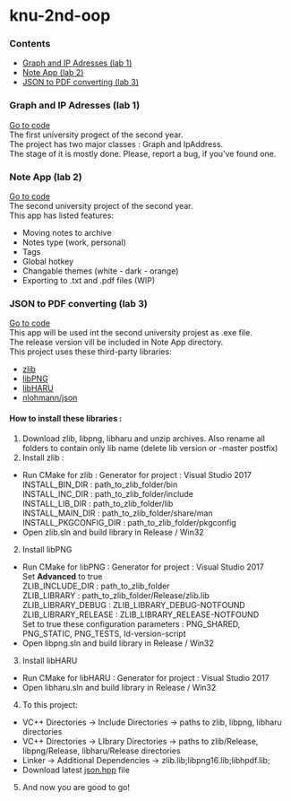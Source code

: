 # knu-2nd-oop

### Contents
* [Graph and IP Adresses (lab 1)](https://github.com/tochanenko/knu-2nd-oop#graph-and-ip-adresses-lab-1)
* [Note App (lab 2)](https://github.com/tochanenko/knu-2nd-oop#note-app-lab-2)
* [JSON to PDF converting (lab 3)](https://github.com/tochanenko/knu-2nd-oop#json-to-pdf-converting-lab-3)

### Graph and IP Adresses (lab 1)
[Go to code](https://github.com/tochanenko/knu-2nd-oop/tree/master/Graph-IP-Addresses/Graph-IP-Addresses)\
The first university progect of the second year.\
The project has two major classes : Graph and IpAddress.\
The stage of it is mostly done. Please, report a bug, if you've found one.

### Note App (lab 2)
[Go to code](https://github.com/tochanenko/knu-2nd-oop/tree/master/Note-App)\
The second university project of the second year.\
This app has listed features:
* Moving notes to archive
* Notes type (work, personal)
* Tags
* Global hotkey
* Changable themes (white - dark - orange)
* Exporting to .txt and .pdf files (WIP)

### JSON to PDF converting (lab 3)
[Go to code](https://github.com/tochanenko/knu-2nd-oop/tree/master/JsonToPdf/JsonToPdf)\
This app will be used int the second university projest as .exe file.\
The release version vill be included in Note App directory.\
This project uses these third-party libraries:
* [zlib](http://www.zlib.net/)
* [libPNG](http://www.libpng.org/)
* [libHARU](http://libharu.org/)
* [nlohmann/json](https://github.com/nlohmann/json)

#### How to install these libraries :
1. Download zlib, libpng, libharu and unzip archives. Also rename all folders to contain only lib name (delete lib version or -master postfix)
2. Install zlib :
- Run CMake for zlib :
    Generator for project : Visual Studio 2017\
    INSTALL_BIN_DIR : path_to_zlib_folder/bin\
    INSTALL_INC_DIR : path_to_zlib_folder/include\
    INSTALL_LIB_DIR : path_to_zlib_folder/lib\
    INSTALL_MAIN_DIR : path_to_zlib_folder/share/man\
    INSTALL_PKGCONFIG_DIR : path_to_zlib_folder/pkgconfig
- Open zlib.sln and build library in Release / Win32
2. Install libPNG
- Run CMake for libPNG :
    Generator for project : Visual Studio 2017\
    Set **Advanced** to true\
    ZLIB_INCLUDE_DIR : path_to_zlib_folder\
    ZLIB_LIBRARY : path_to_zlib_folder/Release/zlib.lib\
    ZLIB_LIBRARY_DEBUG : ZLIB_LIBRARY_DEBUG-NOTFOUND\
    ZLIB_LIBRARY_RELEASE : ZLIB_LIBRARY_RELEASE-NOTFOUND\
    Set to true these configuration parameters : PNG_SHARED, PNG_STATIC, PNG_TESTS, Id-version-script
- Open libpng.sln and build library in Release / Win32
3. Install libHARU
- Run CMake for libHARU :
    Generator for project : Visual Studio 2017
- Open libharu.sln and build library in Release / Win32
4. To this project:
- VC++ Directories -> Include Directories -> paths to zlib, libpng, libharu directories
- VC++ Directories -> LIbrary Directories -> paths to zlib/Release, libpng/Release, libharu/Release directories
- Linker -> Additional Dependencies -> zlib.lib;libpng16.lib;libhpdf.lib;
- Download latest [json.hpp](https://github.com/nlohmann/json/releases) file
5. And now you are good to go!